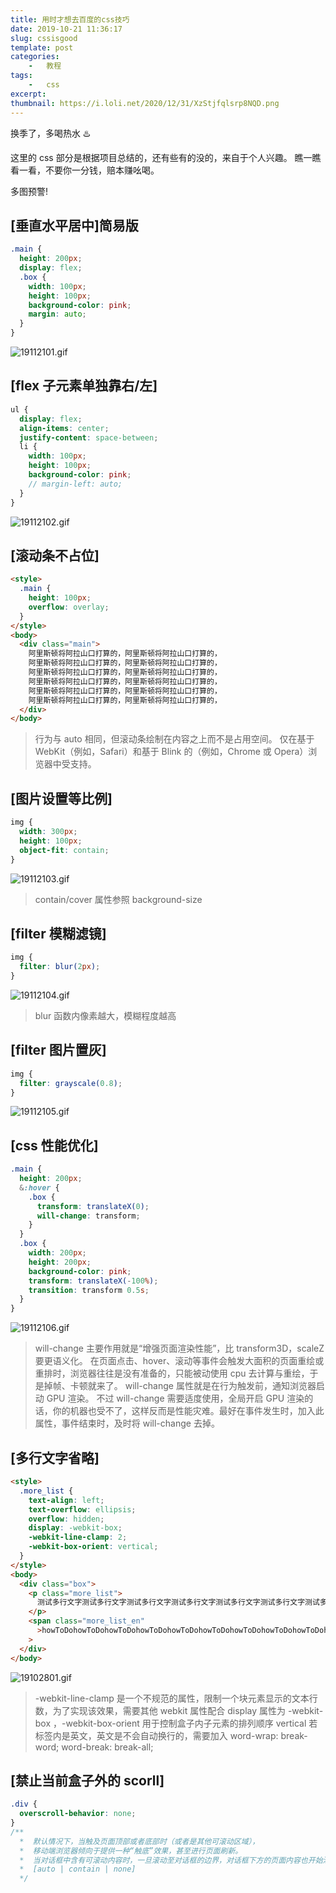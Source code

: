 ```yaml
---
title: 用时才想去百度的css技巧
date: 2019-10-21 11:36:17
slug: cssisgood
template: post
categories:
	-	教程
tags: 
	-	css
excerpt: 
thumbnail: https://i.loli.net/2020/12/31/XzStjfqlsrp8NQD.png
---
```


换季了，多喝热水 ♨️

<!-- more -->

这里的 css 部分是根据项目总结的，还有些有的没的，来自于个人兴趣。
瞧一瞧看一看，不要你一分钱，赔本赚吆喝。

多图预警!

## [垂直水平居中]简易版

```scss
.main {
  height: 200px;
  display: flex;
  .box {
    width: 100px;
    height: 100px;
    background-color: pink;
    margin: auto;
  }
}
```

![19112101.gif](https://i.loli.net/2019/10/21/DFGkYZjnUI9gzbH.gif)

## [flex 子元素单独靠右/左]

```scss
ul {
  display: flex;
  align-items: center;
  justify-content: space-between;
  li {
    width: 100px;
    height: 100px;
    background-color: pink;
    // margin-left: auto;
  }
}
```

![19112102.gif](https://i.loli.net/2019/10/21/KZEmDfbs3zIx6lX.gif)

## [滚动条不占位]

```html
<style>
  .main {
    height: 100px;
    overflow: overlay;
  }
</style>
<body>
  <div class="main">
    阿里斯顿将阿拉山口打算的，阿里斯顿将阿拉山口打算的，
    阿里斯顿将阿拉山口打算的，阿里斯顿将阿拉山口打算的，
    阿里斯顿将阿拉山口打算的，阿里斯顿将阿拉山口打算的，
    阿里斯顿将阿拉山口打算的，阿里斯顿将阿拉山口打算的，
    阿里斯顿将阿拉山口打算的，阿里斯顿将阿拉山口打算的，
    阿里斯顿将阿拉山口打算的，阿里斯顿将阿拉山口打算的，
  </div>
</body>
```

> 行为与 auto 相同，但滚动条绘制在内容之上而不是占用空间。 仅在基于 WebKit（例如，Safari）和基于 Blink 的（例如，Chrome 或 Opera）浏览器中受支持。

## [图片设置等比例]

```scss
img {
  width: 300px;
  height: 100px;
  object-fit: contain;
}
```

![19112103.gif](https://i.loli.net/2019/10/21/k5KDsSOReahWqLd.gif)

> contain/cover 属性参照 background-size

## [filter 模糊滤镜]

```scss
img {
  filter: blur(2px);
}
```

![19112104.gif](https://i.loli.net/2019/10/21/mI9ptxfe8RVP74a.gif)

> blur 函数内像素越大，模糊程度越高

## [filter 图片置灰]

```scss
img {
  filter: grayscale(0.8);
}
```

![19112105.gif](https://i.loli.net/2019/10/21/2vtndUoANSj9Wpy.gif)

## [css 性能优化]

```scss
.main {
  height: 200px;
  &:hover {
    .box {
      transform: translateX(0);
      will-change: transform;
    }
  }
  .box {
    width: 200px;
    height: 200px;
    background-color: pink;
    transform: translateX(-100%);
    transition: transform 0.5s;
  }
}
```

![19112106.gif](https://i.loli.net/2019/10/21/jZL9AQhCf8xpO7E.gif)

> will-change 主要作用就是“增强页面渲染性能”，比 transform3D，scaleZ 要更语义化。
> 在页面点击、hover、滚动等事件会触发大面积的页面重绘或重排时，浏览器往往是没有准备的，只能被动使用 cpu 去计算与重绘，于是掉帧、卡顿就来了。
> will-change 属性就是在行为触发前，通知浏览器启动 GPU 渲染。
> 不过 will-change 需要适度使用，全局开启 GPU 渲染的话，你的机器也受不了，这样反而是性能灾难。最好在事件发生时，加入此属性，事件结束时，及时将 will-change 去掉。

## [多行文字省略]

```html
<style>
  .more_list {
    text-align: left;
    text-overflow: ellipsis;
    overflow: hidden;
    display: -webkit-box;
    -webkit-line-clamp: 2;
    -webkit-box-orient: vertical;
  }
</style>
<body>
  <div class="box">
    <p class="more_list">
      测试多行文字测试多行文字测试多行文字测试多行文字测试多行文字测试多行文字测试多行文字测试多行文字测试多行文字测试多行文字
    </p>
    <span class="more_list_en"
      >howToDohowToDohowToDohowToDohowToDohowToDohowToDohowToDohowToDohowToDohowToDohowToDo</span
    >
  </div>
</body>
```

![19102801.gif](https://i.loli.net/2019/10/28/XE1Hq5i79FZeBhl.gif)

> -webkit-line-clamp 是一个不规范的属性，限制一个块元素显示的文本行数，为了实现该效果，需要其他 webkit 属性配合
> display 属性为 -webkit-box ，-webkit-box-orient 用于控制盒子内子元素的排列顺序 vertical
> 若标签内是英文，英文是不会自动换行的，需要加入 word-wrap: break-word; word-break: break-all;

## [禁止当前盒子外的 scorll]

```css
.div {
  overscroll-behavior: none;
}
/**
  *  默认情况下，当触及页面顶部或者底部时（或者是其他可滚动区域），
  *  移动端浏览器倾向于提供一种“触底”效果，甚至进行页面刷新。
  *  当对话框中含有可滚动内容时，一旦滚动至对话框的边界，对话框下方的页面内容也开始滚动了——这被称为“滚动链”。
  *  [auto | contain | none]
  */
```
